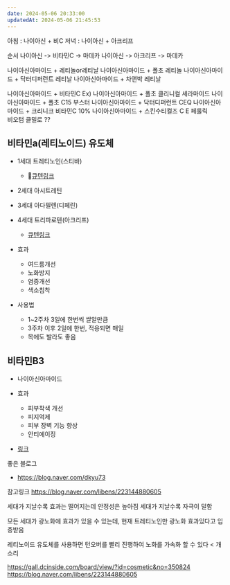```yaml
---
date: 2024-05-06 20:33:00
updatedAt: 2024-05-06 21:45:53
---
```

아침 : 나이아신 + 비C
저녁 : 나이아신 + 아크리프

순서
나이아신 -> 비타민C -> 마데카
나이아신 -> 아크리프 -> 마데카

나이아신아마이드 + 레티놀or레티날
나이아신아마이드 + 폴초 레티놀
나이아신아마이드 + 닥터디퍼런트 레티날
나이아신아마이드 + 차앤박 레티날  

나이아신아마이드 + 비타민C
Ex) 나이아신아마이드 + 폴초 클리니컬 세라마이드
나이아신아마이드 + 폴초 C15 부스터
나이아신아마이드 + 닥터디퍼런트 CEQ
나이아신아마이드 + 크리니크 비타민C 10%
나이아신아마이드 + 스킨수티컬즈 C E 페룰릭
      
비오텀 클밀로 ??

## 비타민a(레티노이드) 유도체
-  1세대 트레티노인(스티바)
	- [큐텐링크](https://www.qoo10.com/g/999110786/Q167197306?__langcd=ko&__currency=KRW&app_id=QSHOP&__ar=Y)
-  2세대 아시트레틴
-  3세대 아다필렌(디페린)
-  4세대 트리파로텐(아크리프)
	- [큐텐링크](https://www.qoo10.com/g/962420364/Q167197306?__langcd=ko&__currency=KRW&app_id=QSHOP&__ar=Y)

- 효과
	- 여드름개선
	- 노화방지
	- 염증개선
	- 색소침착

- 사용법
	- 1~2주차 3일에 한번씩 쌀알만큼
	- 3주차 이후 2일에 한번, 적응되면 매일
	- 목에도 발라도 좋음

## 비타민B3
- 나이아신아마이드

- 효과
	- 피부착색 개선
	- 피지억제
	- 피부 장벽 기능 향상
	- 안티에이징

- [링크](https://www.paulaschoice.co.kr/expert-advice/beauty-advice-015.html)




좋은 블로그
- https://blog.naver.com/dkyu73

참고링크
https://blog.naver.com/libens/223144880605

세대가 지날수록 효과는 떨어지는데 안정성은 높아짐
세대가 지날수록 자극이 덜함

모든 세대가 광노화에 효과가 있을 수 있는데, 현재 트레티노인만 광노화 효과있다고 입증받음

레티노이드 유도체를 사용하면 턴오버를 빨리 진행하여 노화를 가속화 할 수 있다 < 개소리


https://gall.dcinside.com/board/view/?id=cosmetic&no=350824
https://blog.naver.com/libens/223144880605